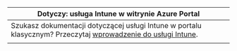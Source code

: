 |Dotyczy: usługa Intune w witrynie Azure Portal |
|--|
|Szukasz dokumentacji dotyczącej usługi Intune w portalu klasycznym? Przeczytaj [wprowadzenie do usługi Intune](/intune/introduction-intune?toc=/intune-classic/toc.json).|
| |
